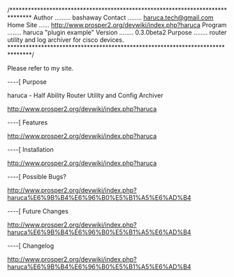 /*******************************************************************************
    Author ......... bashaway
    Contact ........ haruca.tech@gmail.com
    Home Site ...... http://www.prosper2.org/devwiki/index.php?haruca
    Program ........ haruca "plugin example"
    Version ........ 0.3.0beta2
    Purpose ........ router utility and log archiver for cisco devices.
*******************************************************************************/

Please refer to my site.

----[ Purpose

 haruca - Half Ability Router Utility and Config Archiver

 http://www.prosper2.org/devwiki/index.php?haruca

----[ Features

 http://www.prosper2.org/devwiki/index.php?haruca 

----[ Installation

 http://www.prosper2.org/devwiki/index.php?haruca

----[ Possible Bugs?

 http://www.prosper2.org/devwiki/index.php?haruca%E6%9B%B4%E6%96%B0%E5%B1%A5%E6%AD%B4
   
----[ Future Changes

 http://www.prosper2.org/devwiki/index.php?haruca%E6%9B%B4%E6%96%B0%E5%B1%A5%E6%AD%B4
    
----[ Changelog

 http://www.prosper2.org/devwiki/index.php?haruca%E6%9B%B4%E6%96%B0%E5%B1%A5%E6%AD%B4
